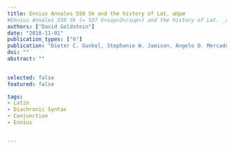 ```yaml
---
title: Ennius Annales 550 Sk and the history of Lat. 𝑎𝑡𝑞𝑢𝑒
#Ennius Annales 550 Sk (= 537 V<sup>2</sup>) and the history of Lat. _atque_
authors: ["David Goldstein"]
date: "2018-11-01"
publication_types: ["6"]
publication: "Dieter C. Gunkel, Stephanie W. Jamison, Angelo O. Mercado, and Kazuhiko Yoshida, edd. _Vina diem celebrent: Studies in linguistics and philology in honor of Brent Vine_, 61-75. Ann Arbor: Beech Stave Press"
doi: ""
abstract: ""

 
selected: false
featured: false

tags:
- Latin
- Diachronic Syntax
- Conjunction
- Ennius


---
```



